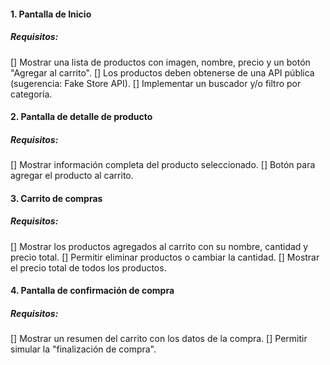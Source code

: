 

####  1. Pantalla de Inicio

##### Requisitos:
[] Mostrar una lista de productos con imagen, nombre, precio y un botón "Agregar
al carrito".
[] Los productos deben obtenerse de una API pública (sugerencia: Fake Store API).
[] Implementar un buscador y/o filtro por categoría.
####  2. Pantalla de detalle de producto
##### Requisitos:
[] Mostrar información completa del producto seleccionado.
[] Botón para agregar el producto al carrito.
####  3. Carrito de compras
##### Requisitos:
[] Mostrar los productos agregados al carrito con su nombre, cantidad y precio total.
[] Permitir eliminar productos o cambiar la cantidad.
[] Mostrar el precio total de todos los productos.
####  4. Pantalla de confirmación de compra
##### Requisitos:
[] Mostrar un resumen del carrito con los datos de la compra.
[] Permitir simular la "finalización de compra".